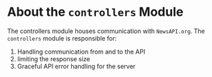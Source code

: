 # About the `controllers` Module

The controllers module houses communication with `NewsAPI.org`. The `controllers` module is responsible for:

1. Handling communication from and to the API
2. limiting the response size
3. Graceful API error handling for the server
